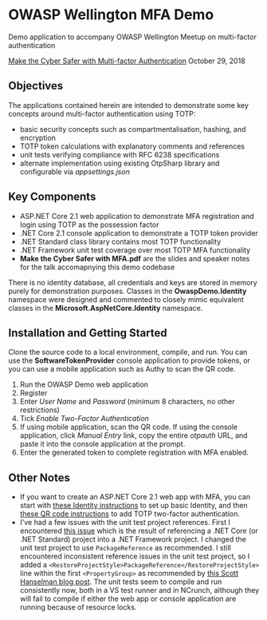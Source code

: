 # OWASP Wellington MFA Demo
Demo application to accompany OWASP Wellington Meetup on multi-factor authentication

[Make the Cyber Safer with Multi-factor Authentication](https://www.meetup.com/OWASP-Wellington/events/255158934/) October 29, 2018

## Objectives
The applications contained herein are intended to demonstrate some key concepts around multi-factor authentication using TOTP:
* basic security concepts such as compartmentalisation, hashing, and encryption
* TOTP token calculations with explanatory comments and references
* unit tests verifying compliance with RFC 6238 specifications
* alternate implementation using existing OtpSharp library and configurable via _appsettings.json_

## Key Components
* ASP.NET Core 2.1 web application to demonstrate MFA registration and login using TOTP as the possession factor
* .NET Core 2.1 console application to demonstrate a TOTP token provider
* .NET Standard class library contains most TOTP functionality
* .NET Framework unit test coverage over most TOTP MFA functionality
* __Make the Cyber Safer with MFA.pdf__ are the slides and speaker notes for the talk accomapnying this demo codebase

There is no identity database, all credentials and keys are stored in memory purely for demonstration purposes. Classes in the __OwaspDemo.Identity__ namespace were designed and commented to closely mimic equivalent classes in the __Microsoft.AspNetCore.Identity__ namespace.

## Installation and Getting Started
Clone the source code to a local environment, compile, and run. You can use the __SoftwareTokenProvider__ console application to provide tokens, or you can use a mobile application such as Authy to scan the QR code.

1. Run the OWASP Demo web application
2. Register
3. Enter _User Name_ and _Password_ (minimum 8 characters, no other restrictions)
4. Tick _Enable Two-Factor Authentication_
5. If using mobile application, scan the QR code. If using the console application, click _Manual Entry_ link, copy the entire _otpauth_ URL, and paste it into the console application at the prompt.
6. Enter the generated token to complete registration with MFA enabled.

## Other Notes
* If you want to create an ASP.NET Core 2.1 web app with MFA, you can start with [these Identity instructions](https://docs.microsoft.com/en-us/aspnet/core/security/authentication/identity?view=aspnetcore-2.1&tabs=visual-studio) to set up basic Identity, and then [these QR code instructions](https://docs.microsoft.com/en-us/aspnet/core/security/authentication/identity-enable-qrcodes?view=aspnetcore-2.1) to add TOTP two-factor authentication.
* I've had a few issues with the unit test project references. First I encountered [this issue](https://github.com/dotnet/standard/issues/481) which is the result of referencing a .NET Core (or .NET Standard) project into a .NET Framework project. I changed the unit test project to use `PackageReference` as recommended. I still encountered inconsistent reference issues in the unit test project, so I added a `<RestoreProjectStyle>PackageReference</RestoreProjectStyle>` line within the first `<PropertyGroup>` as recommended by [this Scott Hanselman blog post](https://www.hanselman.com/blog/ReferencingNETStandardAssembliesFromBothNETCoreAndNETFramework.aspx). The unit tests seem to compile and run consistently now, both in a VS test runner and in NCrunch, although they will fail to compile if either the web app or console application are running because of resource locks. 
